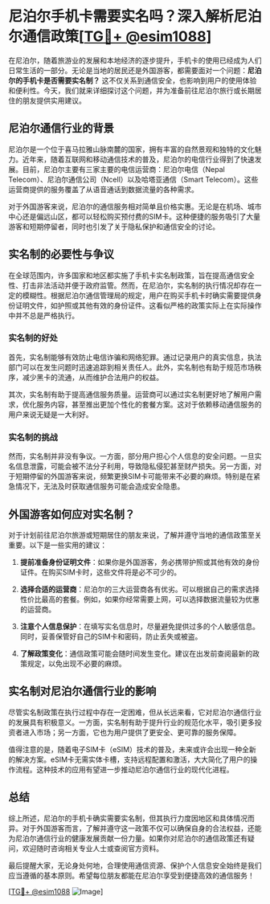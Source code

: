 # 尼泊尔手机卡需要实名吗？深入解析尼泊尔通信政策[[TG💪+ @esim1088](https://t.me/s/esim1088)]

在尼泊尔，随着旅游业的发展和本地经济的逐步提升，手机卡的使用已经成为人们日常生活的一部分。无论是当地的居民还是外国游客，都需要面对一个问题：**尼泊尔的手机卡是否需要实名制？** 这不仅关系到通信安全，也影响到用户的使用体验和便利性。今天，我们就来详细探讨这个问题，并为准备前往尼泊尔旅行或长期居住的朋友提供实用建议。

## 尼泊尔通信行业的背景

尼泊尔是一个位于喜马拉雅山脉南麓的国家，拥有丰富的自然景观和独特的文化魅力。近年来，随着互联网和移动通信技术的普及，尼泊尔的电信行业得到了快速发展。目前，尼泊尔主要有三家主要的电信运营商：尼泊尔电信（Nepal Telecom）、尼泊尔通信公司（Ncell）以及哈塔亚通信（Smart Telecom）。这些运营商提供的服务覆盖了从语音通话到数据流量的各种需求。

对于外国游客来说，尼泊尔的通信服务相对简单且价格实惠。无论是在机场、城市中心还是偏远山区，都可以轻松购买预付费的SIM卡。这种便捷的服务吸引了大量游客和短期停留者，同时也引发了关于隐私保护和通信安全的讨论。

## 实名制的必要性与争议

在全球范围内，许多国家和地区都实施了手机卡实名制政策，旨在提高通信安全性、打击非法活动并便于政府监管。然而，在尼泊尔，实名制的执行情况却存在一定的模糊性。根据尼泊尔通信管理局的规定，用户在购买手机卡时确实需要提供身份证明文件，如护照或其他有效的身份证件。这看似严格的政策实际上在实际操作中并不总是严格执行。

### 实名制的好处

首先，实名制能够有效防止电信诈骗和网络犯罪。通过记录用户的真实信息，执法部门可以在发生问题时迅速追踪到相关责任人。此外，实名制也有助于规范市场秩序，减少黑卡的流通，从而维护合法用户的权益。

其次，实名制有助于提高通信服务质量。运营商可以通过实名制更好地了解用户需求，优化服务内容，甚至推出更加个性化的套餐方案。这对于依赖移动通信服务的用户来说无疑是一大利好。

### 实名制的挑战

然而，实名制并非没有争议。一方面，部分用户担心个人信息的安全问题。一旦实名信息泄露，可能会被不法分子利用，导致隐私侵犯甚至财产损失。另一方面，对于短期停留的外国游客来说，频繁更换SIM卡可能带来不必要的麻烦。特别是在紧急情况下，无法及时获取通信服务可能会造成安全隐患。

## 外国游客如何应对实名制？

对于计划前往尼泊尔旅游或短期居住的朋友来说，了解并遵守当地的通信政策至关重要。以下是一些实用的建议：

1. **提前准备身份证明文件**：如果你是外国游客，务必携带护照或其他有效的身份证件。在购买SIM卡时，这些文件将是必不可少的。

2. **选择合适的运营商**：尼泊尔的三大运营商各有优劣。可以根据自己的需求选择性价比最高的套餐。例如，如果你经常需要上网，可以选择数据流量较为优惠的运营商。

3. **注意个人信息保护**：在填写实名信息时，尽量避免提供过多的个人敏感信息。同时，妥善保管好自己的SIM卡和密码，防止丢失或被盗。

4. **了解政策变化**：通信政策可能会随时间发生变化。建议在出发前查阅最新的政策规定，以免出现不必要的麻烦。

## 实名制对尼泊尔通信行业的影响

尽管实名制政策在执行过程中存在一定困难，但从长远来看，它对尼泊尔通信行业的发展具有积极意义。一方面，实名制有助于提升行业的规范化水平，吸引更多投资者进入市场；另一方面，它也为用户提供了更安全、更可靠的服务保障。

值得注意的是，随着电子SIM卡（eSIM）技术的普及，未来或许会出现一种全新的解决方案。eSIM卡无需实体卡槽，支持远程配置和激活，大大简化了用户的操作流程。这种技术的应用有望进一步推动尼泊尔通信行业的现代化进程。

## 总结

综上所述，尼泊尔的手机卡确实需要实名制，但其执行力度因地区和具体情况而异。对于外国游客而言，了解并遵守这一政策不仅可以确保自身的合法权益，还能为尼泊尔通信行业的健康发展贡献一份力量。如果你对尼泊尔的通信政策还有疑问，欢迎随时咨询相关专业人士或查阅官方资料。

最后提醒大家，无论身处何地，合理使用通信资源、保护个人信息安全始终是我们应当遵循的基本原则。希望每位朋友都能在尼泊尔享受到便捷高效的通信服务！

[[TG💪+ @esim1088](https://t.me/s/esim1088) ![Image](https://i.postimg.cc/4NQfJmqS/Snipaste-2025-05-13-00-14-12.png)]